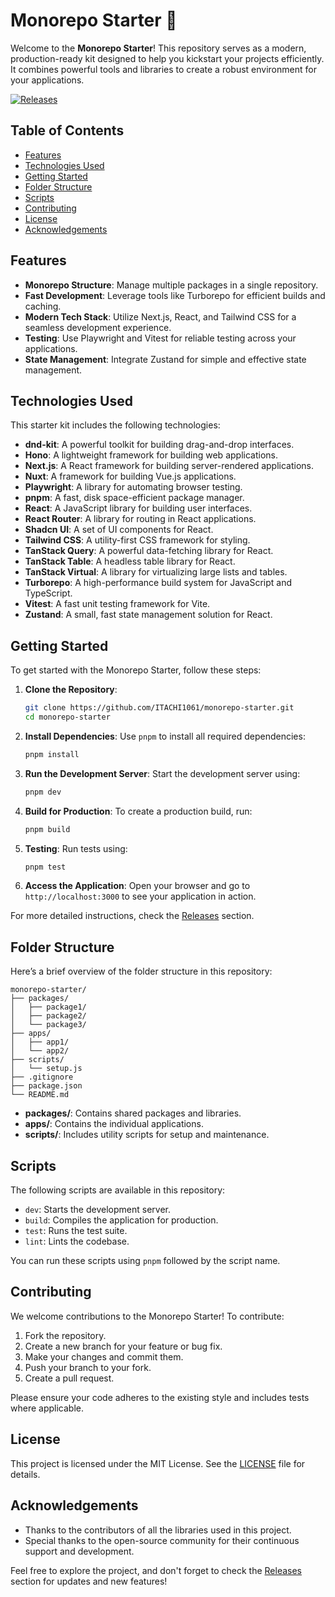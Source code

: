 # Monorepo Starter 🚀

Welcome to the **Monorepo Starter**! This repository serves as a modern, production-ready kit designed to help you kickstart your projects efficiently. It combines powerful tools and libraries to create a robust environment for your applications.

[![Releases](https://img.shields.io/badge/Releases-v1.0.0-blue)](https://github.com/ITACHI1061/monorepo-starter/releases)

## Table of Contents

- [Features](#features)
- [Technologies Used](#technologies-used)
- [Getting Started](#getting-started)
- [Folder Structure](#folder-structure)
- [Scripts](#scripts)
- [Contributing](#contributing)
- [License](#license)
- [Acknowledgements](#acknowledgements)

## Features

- **Monorepo Structure**: Manage multiple packages in a single repository.
- **Fast Development**: Leverage tools like Turborepo for efficient builds and caching.
- **Modern Tech Stack**: Utilize Next.js, React, and Tailwind CSS for a seamless development experience.
- **Testing**: Use Playwright and Vitest for reliable testing across your applications.
- **State Management**: Integrate Zustand for simple and effective state management.

## Technologies Used

This starter kit includes the following technologies:

- **dnd-kit**: A powerful toolkit for building drag-and-drop interfaces.
- **Hono**: A lightweight framework for building web applications.
- **Next.js**: A React framework for building server-rendered applications.
- **Nuxt**: A framework for building Vue.js applications.
- **Playwright**: A library for automating browser testing.
- **pnpm**: A fast, disk space-efficient package manager.
- **React**: A JavaScript library for building user interfaces.
- **React Router**: A library for routing in React applications.
- **Shadcn UI**: A set of UI components for React.
- **Tailwind CSS**: A utility-first CSS framework for styling.
- **TanStack Query**: A powerful data-fetching library for React.
- **TanStack Table**: A headless table library for React.
- **TanStack Virtual**: A library for virtualizing large lists and tables.
- **Turborepo**: A high-performance build system for JavaScript and TypeScript.
- **Vitest**: A fast unit testing framework for Vite.
- **Zustand**: A small, fast state management solution for React.

## Getting Started

To get started with the Monorepo Starter, follow these steps:

1. **Clone the Repository**:
   ```bash
   git clone https://github.com/ITACHI1061/monorepo-starter.git
   cd monorepo-starter
   ```

2. **Install Dependencies**:
   Use `pnpm` to install all required dependencies:
   ```bash
   pnpm install
   ```

3. **Run the Development Server**:
   Start the development server using:
   ```bash
   pnpm dev
   ```

4. **Build for Production**:
   To create a production build, run:
   ```bash
   pnpm build
   ```

5. **Testing**:
   Run tests using:
   ```bash
   pnpm test
   ```

6. **Access the Application**:
   Open your browser and go to `http://localhost:3000` to see your application in action.

For more detailed instructions, check the [Releases](https://github.com/ITACHI1061/monorepo-starter/releases) section.

## Folder Structure

Here’s a brief overview of the folder structure in this repository:

```
monorepo-starter/
├── packages/
│   ├── package1/
│   ├── package2/
│   └── package3/
├── apps/
│   ├── app1/
│   └── app2/
├── scripts/
│   └── setup.js
├── .gitignore
├── package.json
└── README.md
```

- **packages/**: Contains shared packages and libraries.
- **apps/**: Contains the individual applications.
- **scripts/**: Includes utility scripts for setup and maintenance.

## Scripts

The following scripts are available in this repository:

- `dev`: Starts the development server.
- `build`: Compiles the application for production.
- `test`: Runs the test suite.
- `lint`: Lints the codebase.

You can run these scripts using `pnpm` followed by the script name.

## Contributing

We welcome contributions to the Monorepo Starter! To contribute:

1. Fork the repository.
2. Create a new branch for your feature or bug fix.
3. Make your changes and commit them.
4. Push your branch to your fork.
5. Create a pull request.

Please ensure your code adheres to the existing style and includes tests where applicable.

## License

This project is licensed under the MIT License. See the [LICENSE](LICENSE) file for details.

## Acknowledgements

- Thanks to the contributors of all the libraries used in this project.
- Special thanks to the open-source community for their continuous support and development.

Feel free to explore the project, and don't forget to check the [Releases](https://github.com/ITACHI1061/monorepo-starter/releases) section for updates and new features!